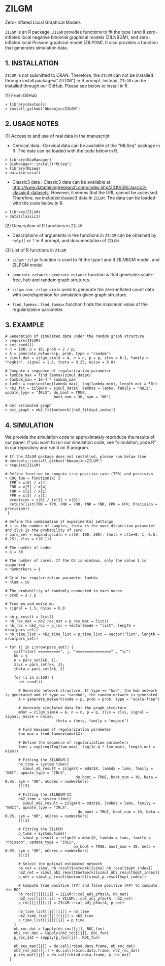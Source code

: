 # ZILGM
Zero-inflated Local Graphical Models

```ZILGM``` is an R package. ```ZILGM``` provides functions to fit the type I and II zero-inflated local negative binomial graphical models (ZILNBGM), and zero-inflated local Poisson graphical model (ZILPGM).
It also provides a function that generates simulation data. 

## 1. INSTALLATION

```ZILGM``` is not submitted to CRAN. Therefore, the ```ZILGM``` can not be installed through install.packages("ZILGM") in R prompt.
Instead, ```ZILGM``` can be installed through our GitHub.
Please see below to install in R.

(1) From GitHub
```{r}
> library(devtools)
> install_github("bbeomjin/ZILGM")
```

## 2. USAGE NOTES

(1) Access to and use of real data in the manuscript

- Cervical data : Cervical data can be available at the "MLSeq" package in R. The data can be loaded with the code below in R.
```{r}
> library(BioManager)
> BioManager::install("MLSeq")
> library(MLSeq)
> data(cervical)
```
- Classic3 data : Classic3 data can be available at http://www.dataminingresearch.com/index.php/2010/09/classic3-classic4-datasets. 
	         However, it seems that the URL cannot be accessed. Therefore, we included classic3 data in ```ZILGM```.
	         The data can be loaded with the code below in R.
```{r}
> library(ZILGM)
> data(classic3)
```

(2) Description of R functions in ```ZILGM``` 

- Descriptions of arguments in the functions in ```ZILGM``` can be obtained by ```help()``` or ```?``` in R prompt, and documentation of ```ZILGM```.   


(3) List of R functions in ```ZILGM```

- ```zilgm``` : ```zilgm``` function is used to fit the type I and II ZILNBGM model, and ZILPGM model.

- ```generate_network``` : ```generate_network``` function is that generates scale-free, hub and random graph strutures.

- ```zilgm_sim``` : ```zilgm_sim``` is used to generate the zero-inflated count data with overdispersion for simulation given graph structure.

- ```find_lammax``` : ```find_lammax```  function finds the maximum value of the regularization parameter.


## 3. EXAMPLE

```{r}
# Generation of simulated data under the random graph structure
> require(ZILGM)
> set.seed(1)
> n = 100; p = 10; prob = 2 / p;
> A = generate_network(p, prob, type = "random")
> simul_dat = zilgm_sim(A = A, n = n, p = p, zlvs = 0.1, family = "negbin", signal = 1.5, theta = 0.25, noise = 0.0)    

# Compute a sequence of regularization parameter
> lambda_max = find_lammax(simul_dat$X)
> lambda_min = 1e-4 * lambda_max
> lambs = exp(seq(log(lambda_max), log(lambda_min), length.out = 50))
> nb2_fit = zilgm(X = simul_dat$X, lambda = lambs, family = "NBII", update_type = "IRLS", do_boot = TRUE,
                      boot_num = 30, sym = "OR")

# Get estimated graph
> est_graph = nb2_fit$network[[nb2_fit$opt_index]]
```
## 4. SIMULATION

We provide the simulation code to approximately reproduce the results of our paper. If you want to run our simulation code, see "simulation_code.R" in our repository and run it on R program.
```{r}
# If the ZILGM package does not installed, please run below line
# devtools::install_github("bbeomjin/ZILGM")
> require(ZILGM)

# Define function to compute true positive rate (TPR) and precision
> ROC_fun = function(x) {
  TPR = x[6] / x[4]
  FNR = x[5] / x[4]
  TNR = x[2] / x[1]
  FPR = x[3] / x[1]
  precision = x[6] / (x[3] + x[6])
  return(list(TPR = TPR, FNR = FNR, TNR = TNR, FPR = FPR, Precision = precision))
 }

# Define the combination of experimental settings
# n is the number of samples, theta is the over-dispersion parameter and zlvs is the probability of zero
> pars_set = expand.grid(n = c(50, 100, 200), theta = c(1e+8, 1, 0.5, 0.25), zlvs = c(0.1))

# The number of nodes
> p = 30

# The number of cores. If the OS is windows, only the value 1 is supported
> numWorkers = 1

# Grid for regularization parameter lambda
> nlam = 50

# The probability of randomly connected to each nodes
> prob = 2 / p

# True mu and noise mu
> signal = 1.5; noise = 0.0

> nb_p_result = list()
> nb_res_mat = nb2_res_mat = p_res_mat = list()
> nb_roc = nb2_roc = p_roc = vector(mode = "list", length = nrow(pars_set))
> nb_time_list = nb2_time_list = p_time_list = vector("list", length = nrow(pars_set))

> for (j in 1:nrow(pars_set)) {
    cat("start ==========", j, "================" , "\n")
    kk = j
    n = pars_set[kk, 1]; 
    zlvs = pars_set[kk, 3];
    theta = pars_set[kk, 2]
  
    for (i in 1:100) {
      set.seed(i)
    
      # Generate network structure. If type == "hub", the hub network is generated and if type == "random", the random network is generated.
      A = generate_network(node = p, prob = prob, type = "scale-free")
    
      # Generate simulated data for the graph structure
      mdat = zilgm_sim(A = A, n = n, p = p, zlvs = zlvs, signal = signal, noise = noise,
                       theta = theta, family = "negbin")
    
      # Find maximum of regularization parameter
      lam_max = find_lammax(mdat$X)
    
      # Define the sequence of regularization parameters
      lams = exp(seq(log(lam_max), log(1e-4 * lam_max), length.out = nlam))
    
      # Fitting the ZILNBGM-I
      nb_time = system.time((
        simul_nb_result = zilgm(X = mdat$X, lambda = lams, family = "NBI", update_type = "IRLS", 
                                do_boot = TRUE, boot_num = 30, beta = 0.05, sym = "OR", nCores = numWorkers)
      ))[3]
    
      # Fitting the ZILNBGM-II
      nb2_time = system.time((
        simul_nb2_result = zilgm(X = mdat$X, lambda = lams, family = "NBII", update_type = "IRLS", 
                                 do_boot = TRUE, boot_num = 30, beta = 0.05, sym = "OR", nCores = numWorkers)
      ))[3]
    
      # Fitting the ZILPGM
      p_time = system.time((
        simul_p_result = zilgm(X = mdat$X, lambda = lams, family = "Poisson", update_type = "IRLS",
                               do_boot = TRUE, boot_num = 30, beta = 0.05, sym = "OR", nCores = numWorkers)
      ))[3]
    
      # Select the optimal estimated network
      nb_net = simul_nb_result$network[[simul_nb_result$opt_index]]
      nb2_net = simul_nb2_result$network[[simul_nb2_result$opt_index]]
      p_net = simul_p_result$network[[simul_p_result$opt_index]]
    
      # Compute true positive (TP) and false positive (FP) to compute the ROC
      nb_roc[[j]][[i]] = ZILGM:::cal_adj_pfms(A, nb_net)
      nb2_roc[[j]][[i]] = ZILGM:::cal_adj_pfms(A, nb2_net)
      p_roc[[j]][[i]] = ZILGM:::cal_adj_pfms(A, p_net)
    
      nb_time_list[[j]][[i]] = nb_time
      nb2_time_list[[j]][[i]] = nb2_time
      p_time_list[[j]][[i]] = p_time
    }
    nb_roc_dat = lapply(nb_roc[[j]], ROC_fun)
    nb2_roc_dat = lapply(nb2_roc[[j]], ROC_fun)
    p_roc_dat = lapply(p_roc[[j]], ROC_fun)
  
    nb_res_mat[[j]] = do.call(rbind.data.frame, nb_roc_dat)
    nb2_res_mat[[j]] = do.call(rbind.data.frame, nb2_roc_dat)
    p_res_mat[[j]] = do.call(rbind.data.frame, p_roc_dat)
  }
```
